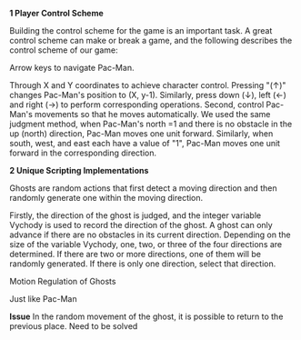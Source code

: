 <strong>1 Player Control Scheme</strong>

Building the control scheme for the game is an important task. A great control scheme can make or break a game, and the following describes the control scheme of our game:

Arrow keys to navigate Pac-Man.

Through X and Y coordinates to achieve character control. Pressing "(↑)" changes Pac-Man's position to (X, y-1). Similarly, press down (↓), left (←) and right (→) to perform corresponding operations. Second, control Pac-Man's movements so that he moves automatically. We used the same judgment method, when Pac-Man's north =1 and there is no obstacle in the up (north) direction, Pac-Man moves one unit forward. Similarly, when south, west, and east each have a value of "1", Pac-Man moves one unit forward in the corresponding direction.

<strong>2 Unique Scripting Implementations</strong>

Ghosts are random actions that first detect a moving direction and then randomly generate one within the moving direction.

Firstly, the direction of the ghost is judged, and the integer variable Vychody is used to record the direction of the ghost. A ghost can only advance if there are no obstacles in its current direction. Depending on the size of the variable Vychody, one, two, or three of the four directions are determined. If there are two or more directions, one of them will be randomly generated. If there is only one direction, select that direction.

Motion Regulation of Ghosts

Just like Pac-Man


<strong>Issue</strong>
In the random movement of the ghost, it is possible to return to the previous place. Need to be solved
